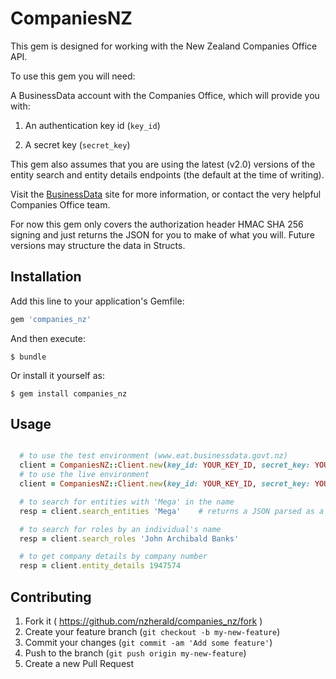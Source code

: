 # CompaniesNZ

This gem is designed for working with the New Zealand Companies Office
API.

To use this gem you will need:

A BusinessData account with the Companies Office, which will provide you
with:

1. An authentication key id (`key_id`)

2. A secret key (`secret_key`)

This gem also assumes that you are using the latest (v2.0) versions of
the entity search and entity details endpoints (the default
at the time of writing).

Visit the [BusinessData](http://www.business.govt.nz/businessdata) site
for more information, or contact the very helpful Companies Office team.

For now this gem only covers the authorization header HMAC SHA 256
signing and just returns the JSON for you to make of what you will.
Future versions may structure the data in Structs.

## Installation

Add this line to your application's Gemfile:

```ruby
gem 'companies_nz'
```

And then execute:

    $ bundle

Or install it yourself as:

    $ gem install companies_nz

## Usage

```ruby

  # to use the test environment (www.eat.businessdata.govt.nz)
  client = CompaniesNZ::Client.new(key_id: YOUR_KEY_ID, secret_key: YOUR_SECRET_KEY, test: true)
  # to use the live environment
  client = CompaniesNZ::Client.new(key_id: YOUR_KEY_ID, secret_key: YOUR_SECRET_KEY))

  # to search for entities with 'Mega' in the name
  resp = client.search_entities 'Mega'    # returns a JSON parsed as a Ruby hash

  # to search for roles by an individual's name
  resp = client.search_roles 'John Archibald Banks'

  # to get company details by company number
  resp = client.entity_details 1947574
```

## Contributing

1. Fork it ( https://github.com/nzherald/companies_nz/fork )
2. Create your feature branch (`git checkout -b my-new-feature`)
3. Commit your changes (`git commit -am 'Add some feature'`)
4. Push to the branch (`git push origin my-new-feature`)
5. Create a new Pull Request

